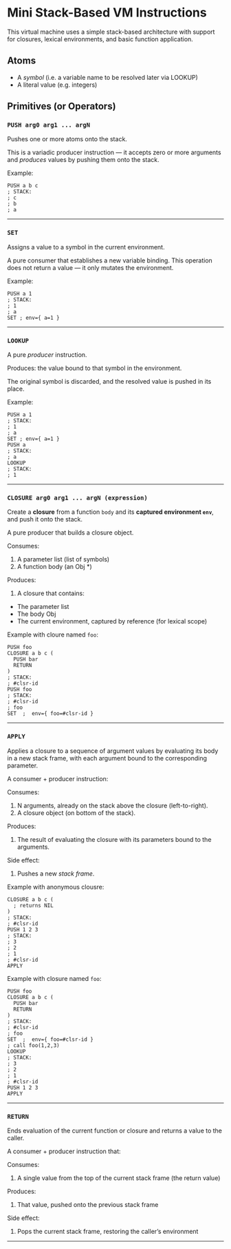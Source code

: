 # Mini Stack-Based VM Instructions

This virtual machine uses a simple stack-based architecture with support for closures, lexical environments, and basic function application.

## Atoms

- A *symbol* (i.e. a variable name to be resolved later via LOOKUP)
- A literal value (e.g. integers)

## Primitives (or Operators)

### `PUSH arg0 arg1 ... argN`
Pushes one or more atoms onto the stack.

This is a variadic producer instruction — it accepts zero or more arguments and *produces* values by pushing them onto the stack.

Example:

```
PUSH a b c
; STACK:
; c
; b
; a
```

---

### `SET`
Assigns a value to a symbol in the current environment.

A pure consumer that establishes a new variable binding. This operation does not return a value — it only mutates the environment.

Example:

```
PUSH a 1
; STACK:
; 1
; a
SET ; env={ a=1 }
```

---

### `LOOKUP`
A pure *producer* instruction.

Produces: the value bound to that symbol in the environment.

The original symbol is discarded, and the resolved value is pushed in its place.

Example:

```
PUSH a 1 
; STACK:
; 1
; a
SET ; env={ a=1 }
PUSH a
; STACK:
; a
LOOKUP
; STACK:
; 1
```

---

### `CLOSURE arg0 arg1 ... argN (expression)`
Create a **closure** from a function `body` and its **captured environment `env`**, and push it onto the stack.

A pure producer that builds a closure object.

Consumes:
1. A parameter list (list of symbols)
1. A function body (an Obj *)

Produces:
1. A closure that contains:
  - The parameter list
  - The body Obj
  - The current environment, captured by reference (for lexical scope)

Example with cloure named `foo`:

```
PUSH foo
CLOSURE a b c (
  PUSH bar
  RETURN
)
; STACK:
; #clsr-id
PUSH foo
; STACK:
; #clsr-id
; foo
SET  ;  env={ foo=#clsr-id }
```

---

### `APPLY`
Applies a closure to a sequence of argument values by evaluating its body in a new stack frame, with each argument bound to the corresponding parameter.

A consumer + producer instruction:

Consumes:
1. N arguments, already on the stack above the closure (left-to-right).
1. A closure object (on bottom of the stack).

Produces:
1. The result of evaluating the closure with its parameters bound to the arguments.

Side effect:
1. Pushes a new *stack frame*.

Example with anonymous clousre:

```
CLOSURE a b c (
  ; returns NIL
)
; STACK:
; #clsr-id
PUSH 1 2 3
; STACK:
; 3
; 2
; 1
; #clsr-id
APPLY
```

Example with closure named `foo`:

```
PUSH foo
CLOSURE a b c (
  PUSH bar
  RETURN
)
; STACK:
; #clsr-id
; foo
SET  ;  env={ foo=#clsr-id }
; call foo(1,2,3)
LOOKUP
; STACK:
; 3
; 2
; 1
; #clsr-id
PUSH 1 2 3
APPLY
```

---

### `RETURN`
Ends evaluation of the current function or closure and returns a value to the caller.

A consumer + producer instruction that:

Consumes:
1. A single value from the top of the current stack frame (the return value)

Produces:
1. That value, pushed onto the previous stack frame

Side effect:
1. Pops the current stack frame, restoring the caller’s environment
---
